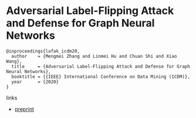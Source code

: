# Adversarial Label-Flipping Attack and Defense for Graph Neural Networks

```
@inproceedings{lafak_icdm20,
  author    = {Mengmei Zhang and Linmei Hu and Chuan Shi and Xiao Wang},
  title     = {Adversarial Label-Flipping Attack and Defense for Graph Neural Networks},
  booktitle = {{IEEE} International Conference on Data Mining (ICDM)},
  year      = {2020}
}
```

links
- [preprint](http://www.shichuan.org/doc/97.pdf)
